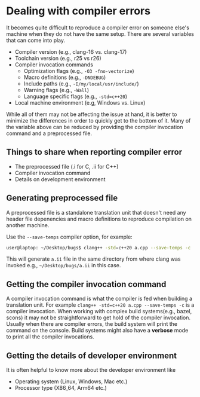 # Dealing with compiler errors

It becomes quite difficult to reproduce a compiler error on someone
else's machine when they do not have the same setup. There are several
variables that can come into play.

- Compiler version (e.g., clang-16 vs. clang-17)
- Toolchain version (e.g., r25 vs r26)
- Compiler invocation commands
  - Optimization flags (e.g., `-O3 -fno-vectorize`)
  - Macro definitions (e.g., `-DNDEBUG`)
  - Include paths (e.g., `-I/my/local/usr/include/`)
  - Warning flags (e.g., `-Wall`)
  - Language specific flags (e.g., `-std=c++20`)
- Local machine environment (e.g, Windows vs. Linux)

While all of them may not be affecting the issue at hand, it is better
to minimize the differences in order to quickly get to the bottom of
it. Many of the variable above can be reduced by providing the
compiler invocation command and a preprocessed file.

## Things to share when reporting compiler error

- The preprocessed file (.i for C, .ii for C++)
- Compiler invocation command
- Details on development environment

## Generating preprocessed file

A preprocessed file is a standalone translation unit that doesn't need
any header file depenencies and macro definitions to reproduce
compilation on another machine.

Use the `--save-temps` compiler option, for example:

```sh
user@laptop: ~/Desktop/bugs$ clang++ -std=c++20 a.cpp --save-temps -c
```

This will generate `a.ii` file in the same directory from where clang
was invoked e.g., `~/Desktop/bugs/a.ii` in this case.

## Getting the compiler invocation command

A compiler invocation command is what the compiler is fed when
building a translation unit. For example `clang++ -std=c++20 a.cpp
--save-temps -c` is a compiler invocation. When working with complex
build systems(e.g., bazel, scons) it may not be straightforward to get
hold of the compiler invocation. Usually when there are compiler
errors, the build system will print the command on the console. Build
systems might also have a **verbose** mode to print all the compiler
invocations.

## Getting the details of developer environment

It is often helpful to know more about the developer environment like

- Operating system (Linux, Windows, Mac etc.)
- Processor type (X86_64, Arm64 etc.)
